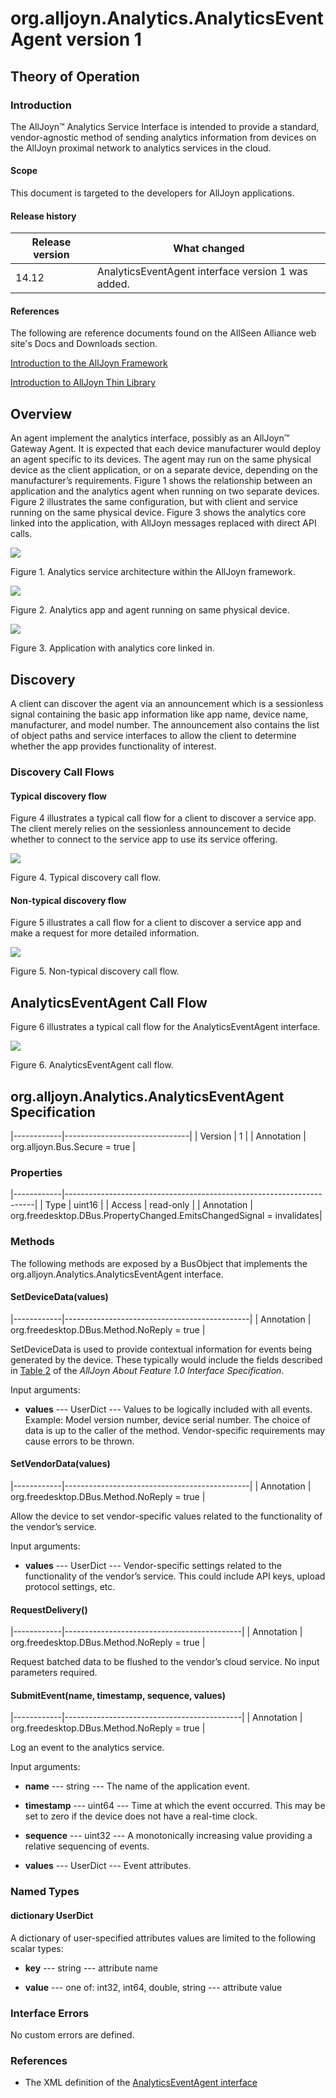 org.alljoyn.Analytics.AnalyticsEventAgent version 1
===================================================

Theory of Operation
-------------------


### Introduction

The AllJoyn™ Analytics Service Interface is intended to provide a standard,
vendor-agnostic method of sending analytics information from devices on the
AllJoyn proximal network to analytics services in the cloud.


#### Scope

This document is targeted to the developers for AllJoyn applications.


#### Release history

| Release version | What changed                                        |
|-----------------|-----------------------------------------------------|
| 14.12           | AnalyticsEventAgent interface version 1 was added.  |


#### References

The following are reference documents found on the AllSeen Alliance web site's
Docs and Downloads section.

[Introduction to the AllJoyn Framework][1]

[1]: <https://allseenalliance.org/docs-and-downloads/documentation/introduction-alljoyn-framework>

[Introduction to AllJoyn Thin Library][2]

[2]: <https://allseenalliance.org/docs-and-downloads/documentation/introduction-alljoyn-thin-library>


Overview
--------

An agent implement the analytics interface, possibly as an AllJoyn™ Gateway
Agent. It is expected that each device manufacturer would deploy an agent
specific to its devices. The agent may run on the same physical device as the
client application, or on a separate device, depending on the manufacturer’s
requirements. Figure 1 shows the relationship between an application and the
analytics agent when running on two separate devices. Figure 2 illustrates the
same configuration, but with client and service running on the same physical
device. Figure 3 shows the analytics core linked into the application, with
AllJoyn messages replaced with direct API calls.

![](<app_service_relationship.png>)

Figure 1. Analytics service architecture within the AllJoyn framework.

![](<app_service_relationship_one_device_with_agent.png>)

Figure 2. Analytics app and agent running on same physical device.

![](<app_service_relationship_linked_agent.png>)

Figure 3. Application with analytics core linked in.


Discovery
---------

A client can discover the agent via an announcement which is a sessionless
signal containing the basic app information like app name, device name,
manufacturer, and model number. The announcement also contains the list of
object paths and service interfaces to allow the client to determine whether the
app provides functionality of interest.


### Discovery Call Flows


#### Typical discovery flow

Figure 4 illustrates a typical call flow for a client to discover a service app.
The client merely relies on the sessionless announcement to decide whether to
connect to the service app to use its service offering.

![](<about-typical-discovery.png>)

Figure 4. Typical discovery call flow.


#### Non-typical discovery flow

Figure 5 illustrates a call flow for a client to discover a service app and make
a request for more detailed information.


![](<about-nontypical-discovery.png>)

Figure 5. Non-typical discovery call flow.


AnalyticsEventAgent Call Flow
-----------------------------

Figure 6 illustrates a typical call flow for the AnalyticsEventAgent interface.

![](<analytics_call_flow.png>)

Figure 6. AnalyticsEventAgent call flow.


org.alljoyn.Analytics.AnalyticsEventAgent Specification
-------------------------------------------------------

|------------|-------------------------------|
| Version    | 1                             |
| Annotation | org.alljoyn.Bus.Secure = true |


### Properties

|------------|----------------------------------------------------------------------|
| Type       | uint16                                                               |
| Access     | read-only                                                            |
| Annotation | org.freedesktop.DBus.PropertyChanged.EmitsChangedSignal = invalidates|


### Methods

The following methods are exposed by a BusObject that implements the
org.alljoyn.Analytics.AnalyticsEventAgent interface.


#### SetDeviceData(values)

|------------|----------------------------------------------|
| Annotation | org.freedesktop.DBus.Method.NoReply = true   |


SetDeviceData is used to provide contextual information for events being
generated by the device. These typically would include the fields described in
[Table 2][3] of the *AllJoyn About Feature 1.0 Interface Specification.*

[3]: <https://allseenalliance.org/docs-and-downloads/documentation/alljoyn-about-feature-10-interface-specification#unique_19__table_825D128FF63844DCB44D197A2C9AD95C>

Input arguments:

* **values** --- UserDict --- Values to be logically included with all events.
  Example: Model version number, device serial number. The choice of data is
  up to the caller of the method. Vendor-specific requirements may cause
  errors to be thrown.


#### SetVendorData(values)

|------------|----------------------------------------------|
| Annotation | org.freedesktop.DBus.Method.NoReply = true   |


Allow the device to set vendor-specific values related to the functionality of
the vendor’s service.

Input arguments:

* **values** --- UserDict --- Vendor-specific settings related to the
  functionality of the vendor’s service. This could include API keys, upload
  protocol settings, etc.


#### RequestDelivery()

|------------|--------------------------------------------|
| Annotation | org.freedesktop.DBus.Method.NoReply = true |

Request batched data to be flushed to the vendor’s cloud service. No input
parameters required.


#### SubmitEvent(name, timestamp, sequence, values)

|------------|--------------------------------------------|
| Annotation | org.freedesktop.DBus.Method.NoReply = true |

Log an event to the analytics service.

Input arguments:

*   **name** --- string --- The name of the application event.

* **timestamp** --- uint64 --- Time at which the event occurred. This may be set
    to zero if the device does not have a real-time clock.

* **sequence** --- uint32 --- A monotonically increasing value providing a
    relative sequencing of events.

* **values** --- UserDict --- Event attributes.


### Named Types

#### dictionary UserDict

A dictionary of user-specified attributes values are limited to the following
scalar types:

* **key** --- string --- attribute name

* **value** --- one of: int32, int64, double, string --- attribute value


### Interface Errors

No custom errors are defined.

### References

* The XML definition of the [AnalyticsEventAgent interface](AnalyticsEventAgent-v1.xml)
